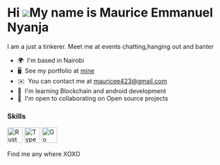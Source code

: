 Hi ![](https://user-images.githubusercontent.com/18350557/176309783-0785949b-9127-417c-8b55-ab5a4333674e.gif)My name is Maurice Emmanuel Nyanja
===============================================================================================================================================

I am a just a tinkerer.
Meet me at events chatting,hanging out and banter

* 🌍  I'm based in Nairobi
* 🖥️  See my portfolio at [mine](http://maurice-nyanja.netlify.app/)
* ✉️  You can contact me at [mauricee423@gmail.com](mailto:mauricee423@gmail.com)
* 🧠  I'm learning Blockchain and android development
* 🤝  I'm open to collaborating on Open source projects

### Skills

<p align="left">
<a href="https://www.rust-lang.org/" target="_blank" rel="noreferrer"><img src="https://raw.githubusercontent.com/danielcranney/readme-generator/main/public/icons/skills/rust-colored.svg" width="36" height="36" alt="Rust" /></a>
<a href="https://www.typescriptlang.org/" target="_blank" rel="noreferrer"><img src="https://raw.githubusercontent.com/danielcranney/readme-generator/main/public/icons/skills/typescript-colored.svg" width="36" height="36" alt="TypeScript" /></a>
<a href="https://go.dev/doc/" target="_blank" rel="noreferrer"><img src="https://raw.githubusercontent.com/danielcranney/readme-generator/main/public/icons/skills/go-colored.svg" width="36" height="36" alt="Go" /></a>


Find me any where XOXO
